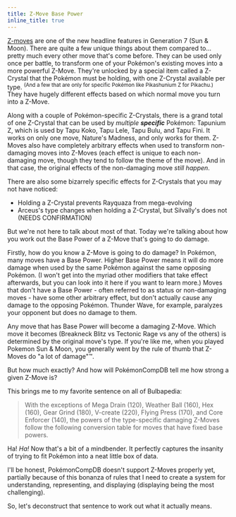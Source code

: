 ```yaml
---
title: Z-Move Base Power
inline_title: true
---
```


[Z-moves](https://bulbapedia.bulbagarden.net/wiki/Z-Move) are one of the new headline features in Generation 7 (Sun & Moon). There are quite a few unique things about them compared to... pretty much every other move that's come before. They can be used only once per battle, to transform one of your Pokémon's existing moves into a more powerful Z-Move. They're unlocked by a special item called a Z-Crystal that the Pokémon must be holding, with one Z-Crystal available per type. <sup>(And a few that are only for specific Pokémon like Pikashunium Z for Pikachu.)</sup> They have hugely different effects based on which normal move you turn into a Z-Move.

Along with a couple of Pokémon-specific Z-Crystals, there is a grand total of one Z-Crystal that can be used by *multiple **specific*** Pokémon: Tapunium Z, which is used by Tapu Koko, Tapu Lele, Tapu Bulu, and Tapu Fini. It works on only one move, Nature's Madness, and only works for them. Z-Moves also have completely arbitrary effects when used to transform non-damaging moves into Z-Moves (each effect is unique to each non-damaging move, though they tend to follow the theme of the move). And in that case, the original effects of the non-damaging move *still happen*.

There are also some bizarrely specific effects for Z-Crystals that you may not have noticed:

* Holding a Z-Crystal prevents Rayquaza from mega-evolving
* Arceus's type changes when holding a Z-Crystal, but Silvally's does not (NEEDS CONFIRMATION)

But we're not here to talk about most of that. Today we're talking about how you work out the Base Power of a Z-Move that's going to do damage.

Firstly, how do you know a Z-Move is going to do damage? In Pokémon, many moves have a Base Power. Higher Base Power means it will do more damage when used by the same Pokémon against the same opposing Pokémon. (I won't get into the myriad other modifiers that take effect afterwards, but you can look into it here if you want to learn more.) Moves that don't have a Base Power - often referred to as status or non-damaging moves - have some other arbitrary effect, but don't actually cause any damage to the opposing Pokémon. Thunder Wave, for example, paralyzes your opponent but does no damage to them.

Any move that has Base Power will become a damaging Z-Move. Which move it becomes (Breakneck Blitz vs Tectonic Rage vs any of the others) is determined by the original move's type. If you're like me, when you played Pokemon Sun & Moon, you generally went by the rule of thumb that Z-Moves do "a lot of damage"™.

But how much exactly? And how will PokémonCompDB tell me how strong a given Z-Move is?

This brings me to my favorite sentence on all of Bulbapedia:

> With the exceptions of Mega Drain (120), Weather Ball (160), Hex (160), Gear Grind (180), V-create (220), Flying Press (170), and Core Enforcer (140), the powers of the type-specific damaging Z-Moves follow the following conversion table for moves that have fixed base powers.

Ha! *Ha!* Now that's a bit of a mindbender. It perfectly captures the insanity of trying to fit Pokémon into a neat little box of data.

I'll be honest, PokémonCompDB doesn't support Z-Moves properly yet, partially because of this bonanza of rules that I need to create a system for understanding, representing, and displaying (displaying being the most challenging).

So, let's deconstruct that sentence to work out what it actually means.